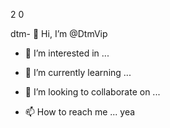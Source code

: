 2 0

dtm- 👋 Hi, I’m @DtmVip
- 👀 I’m interested in ...
- 🌱 I’m currently learning ...
- 💞️ I’m looking to collaborate on ...

- 📫 How to reach me ... yea 

<!---
DtmVip/DtmVip is a ✨ special ✨ repository because its `README.md` (this file) appears on your GitHub profile.
You can click the Preview link to take a look at your changes.
--->

